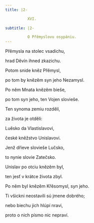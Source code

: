 ```yaml
---
title: |2-

          XVI.
        
subtitle: |2-

          O Přěmyslovu osypániu.
---
```


Přěmysla na stolec vsadichu,

hrad Děvín ihned zkazichu.

Potom snide kněz Přěmysl,

po tom by knězěm syn jeho Nezamysl.

Po něm Mnata knězěm bieše,

po tom syn jeho, ten Vojen slovieše.

Ten synoma zemiu rozdělí,

za života je otděli:

Luěsko da Vlastislavovi,

české kněžstvo Unislavovi.

Jenž dřieve slovieše Lučsko,

to nynie slovie Zatečsko.

Unislav po otciu knězěm byl,

ten jesť v krátce života zbyl.

Po něm byl knězěm Křěsomysl, syn jeho.

Ti všickni neostavili sú jmene dobrého;

nebo biechu jich hlúpí nravi,

proto o nich písmo nic nepraví.

